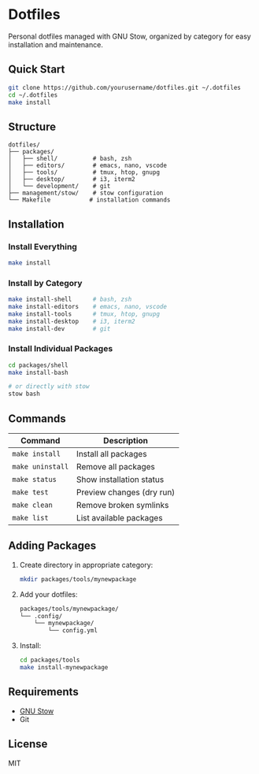 # Dotfiles

Personal dotfiles managed with GNU Stow, organized by category for easy installation and maintenance.

## Quick Start

```bash
git clone https://github.com/yourusername/dotfiles.git ~/.dotfiles
cd ~/.dotfiles
make install
```

## Structure

```
dotfiles/
├── packages/
│   ├── shell/          # bash, zsh
│   ├── editors/        # emacs, nano, vscode
│   ├── tools/          # tmux, htop, gnupg
│   ├── desktop/        # i3, iterm2
│   └── development/    # git
├── management/stow/    # stow configuration
└── Makefile           # installation commands
```

## Installation

### Install Everything
```bash
make install
```

### Install by Category
```bash
make install-shell      # bash, zsh
make install-editors    # emacs, nano, vscode
make install-tools      # tmux, htop, gnupg
make install-desktop    # i3, iterm2
make install-dev        # git
```

### Install Individual Packages
```bash
cd packages/shell
make install-bash

# or directly with stow
stow bash
```

## Commands

| Command          | Description               |
| ---------------- | ------------------------- |
| `make install`   | Install all packages      |
| `make uninstall` | Remove all packages       |
| `make status`    | Show installation status  |
| `make test`      | Preview changes (dry run) |
| `make clean`     | Remove broken symlinks    |
| `make list`      | List available packages   |

## Adding Packages

1. Create directory in appropriate category:
   ```bash
   mkdir packages/tools/mynewpackage
   ```

2. Add your dotfiles:
   ```bash
   packages/tools/mynewpackage/
   └── .config/
       └── mynewpackage/
           └── config.yml
   ```

3. Install:
   ```bash
   cd packages/tools
   make install-mynewpackage
   ```

## Requirements

- [GNU Stow](https://www.gnu.org/software/stow/)
- Git

## License

MIT
